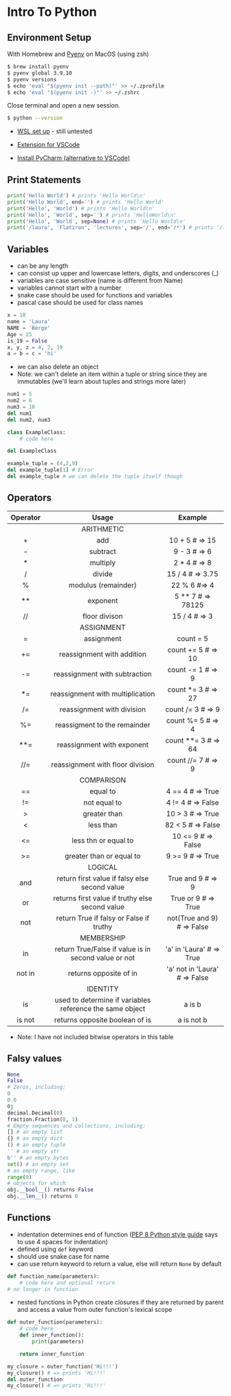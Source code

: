 # Intro To Python

## Environment Setup

With Homebrew and [Pyenv](https://github.com/pyenv/pyenv) on MacOS (using zsh)
```bash
$ brew install pyenv
$ pyenv global 3.9.10
$ pyenv versions
$ echo 'eval "$(pyenv init --path)"' >> ~/.zprofile
$ echo 'eval "$(pyenv init -)"' >> ~/.zshrc
```
Close terminal and open a new session.
```bash
$ python --version
```

- [WSL set up](https://www.techtronic.us/install-python-pyenv-on-wsl-ubuntu/) - still untested

- [Extension for VSCode](https://marketplace.visualstudio.com/items?itemName=ms-python.python)
- [Install PyCharm (alternative to VSCode)](https://www.jetbrains.com/pycharm/download/#section=mac)

## Print Statements
```python
print('Hello World') # prints 'Hello World\n'
print('Hello World', end='') # prints 'Hello World'
print('Hello', 'World') # prints 'Hello World\n'
print('Hello', 'World', sep='') # prints 'HelloWorld\n'
print('Hello', 'World', sep=None) # prints 'Hello World\n'
print('/laura', 'Flatiron', 'lectures', sep='/', end='/*') # prints '/laura/Flatiron/lectures/*'
```

## Variables
- can be any length
- can consist up upper and lowercase letters, digits, and underscores (_)
- variables are case sensitive (name is different from Name)
- variables cannot start with a number
- snake case should be used for functions and variables
- pascal case should be used for class names

```python
x = 10
name = 'Laura'
NAME = 'Berge'
Age = 25
is_19 = False
x, y, z = 4, 2, 19
a = b = c = 'hi'
```

- we can also delete an object
- Note: we can't delete an item within a tuple or string since they are immutables (we'll learn about tuples and strings more later)

```python
num1 = 5
num2 = 6
num3 = 10
del num1
del num2, num3

class ExampleClass:
    # code here

del ExampleClass

example_tuple = (4,2,9)
del example_tuple[1] # Error
del example_tuple # we can delete the tuple itself though
```

## Operators
| Operator | Usage | Example |
| :---: | :---: | :---: |
|  | ARITHMETIC |  |
| + | add | 10 + 5 # => 15 |
| - | subtract | 9 - 3 # => 6 |
| * | multiply | 2 * 4 # => 8 |
| / | divide | 15 / 4 # => 3.75 |
| % | modulus (remainder) | 22 % 6 #=> 4 |
| ** | exponent | 5 ** 7 # => 78125 |
| // | floor divison | 15 / 4 # => 3 |
| | ASSIGNMENT | |
| = | assignment | count = 5 |
| += | reassignment with addition | count += 5 # => 10 |
| -= | reassignment with subtraction | count -= 1 # => 9 |
| *= | reassignment with multiplication | count *= 3 # => 27 |
| /= | reassignment with division | count /= 3 # => 9 |
| %= | reassigment to the remainder | count %= 5 # => 4 |
| **= | reassignment with exponent | count **= 3 # => 64 |
| //= | reassignment with floor division | count //= 7 # => 9 |
|  | COMPARISON |  |
| == | equal to | 4 == 4 # => True |
| != | not equal to | 4 != 4 # => False |
| > | greater than | 10 > 3 # => True |
| < | less than | 82 < 5 # => False |
| <= | less thn or equal to | 10 <= 9 # => False |
| >= | greater than or equal to | 9 >= 9 # => True |
|  | LOGICAL |  |
| and | return first value if falsy else second value | True and 9 # => 9 |
| or | returns first value if truthy else second value | True or 9 # => True |
| not | return True if falsy or False if truthy | not(True and 9) # => False |
|  | MEMBERSHIP |  |
| in | return True/False if value is in second value or not | 'a' in 'Laura' # => True |
| not in | returns opposite of in | 'a' not in 'Laura' # => False |
|  | IDENTITY |  |
| is | used to determine if variables reference the same object | a is b |
| is not | returns opposite boolean of is | a is not b |

- Note: I have not included bitwise operators in this table


## Falsy values

```python
None
False
# Zeros, including:
0
0.0
0j
decimal.Decimal(0)
fraction.Fraction(0, 1)
# Empty sequences and collections, including:
[] # an empty list
{} # an empty dict
() # an empty tuple
'' # an empty str
b'' # an empty bytes
set() # an empty set
# an empty range, like 
range(0)
# objects for which
obj.__bool__() returns False
obj.__len__() returns 0
```

## Functions
- indentation determines end of function ([PEP 8 Python style guide](https://www.python.org/dev/peps/pep-0008/#indentation) says to use 4 spaces for indentation)
- defined using `def` keyword
- should use snake case for name
- can use return keyword to return a value, else will return `None` by default

```python
def function_name(parameters):
    # code here and optional return
# no longer in function
```

- nested functions in Python create closures if they are returned by parent and access a value from outer function's lexical scope

```python
def outer_function(parameters):
    # code here
    def inner_function():
        print(parameters)

    return inner_function

my_closure = outer_function('Hi!!!')
my_closure() # => prints 'Hi!!!'
del outer_function
my_closure() # => prints 'Hi!!!'
```
